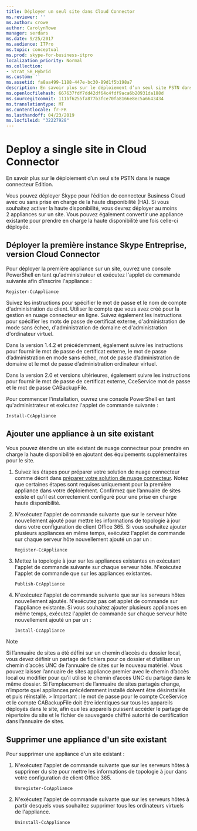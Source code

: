 ```yaml
---
title: Déployer un seul site dans Cloud Connector
ms.reviewer: ''
ms.author: crowe
author: CarolynRowe
manager: serdars
ms.date: 9/25/2017
ms.audience: ITPro
ms.topic: conceptual
ms.prod: skype-for-business-itpro
localization_priority: Normal
ms.collection:
- Strat_SB_Hybrid
ms.custom: ''
ms.assetid: fa8aa499-1188-447e-bc30-89d1f5b198a7
description: En savoir plus sur le déploiement d’un seul site PSTN dans le nuage connecteur Edition.
ms.openlocfilehash: 667637fdf7dd42df64c4fdf9aca6b20931da188d
ms.sourcegitcommit: 111bf6255fa877b3fce70fa8166e8ec5a6643434
ms.translationtype: MT
ms.contentlocale: fr-FR
ms.lasthandoff: 04/23/2019
ms.locfileid: "32227928"
---
```

# <a name="deploy-a-single-site-in-cloud-connector"></a>Deploy a single site in Cloud Connector
 
En savoir plus sur le déploiement d’un seul site PSTN dans le nuage connecteur Edition.
  
Vous pouvez déployer Skype pour l’édition de connecteur Business Cloud avec ou sans prise en charge de la haute disponibilité (HA). Si vous souhaitez activer la haute disponibilité, vous devrez déployer au moins 2 appliances sur un site. Vous pouvez également convertir une appliance existante pour prendre en charge la haute disponibilité une fois celle-ci déployée.
  
## <a name="deploy-the-first-skype-for-business-cloud-connector-edition-appliance"></a>Déployer la première instance Skype Entreprise, version Cloud Connector

Pour déployer la première appliance sur un site, ouvrez une console PowerShell en tant qu'administrateur et exécutez l'applet de commande suivante afin d'inscrire l'appliance :
  
```
Register-CcAppliance
```

Suivez les instructions pour spécifier le mot de passe et le nom de compte d'administration du client. Utiliser le compte que vous avez créé pour la gestion en nuage connecteur en ligne. Suivez également les instructions pour spécifier les mots de passe de certificat externe, d'administration de mode sans échec, d'administration de domaine et d'administration d'ordinateur virtuel. 
  
Dans la version 1.4.2 et précédemment, également suivre les instructions pour fournir le mot de passe de certificat externe, le mot de passe d’administration en mode sans échec, mot de passe d’administration de domaine et le mot de passe d’administration ordinateur virtuel. 
  
Dans la version 2.0 et versions ultérieures, également suivre les instructions pour fournir le mot de passe de certificat externe, CceService mot de passe et le mot de passe CABackupFile.
  
Pour commencer l'installation, ouvrez une console PowerShell en tant qu'administrateur et exécutez l'applet de commande suivante :
  
```
Install-CcAppliance
```

## <a name="add-an-appliance-to-an-existing-site"></a>Ajouter une appliance à un site existant

Vous pouvez étendre un site existant de nuage connecteur pour prendre en charge la haute disponibilité en ajoutant des équipements supplémentaires pour le site. 
  
1. Suivez les étapes pour préparer votre solution de nuage connecteur comme décrit dans [préparer votre solution de nuage connecteur](prepare-your-cloud-connector-appliance.md). Notez que certaines étapes sont requises uniquement pour la première appliance dans votre déploiement. Confirmez que l’annuaire de sites existe et qu’il est correctement configuré pour une prise en charge haute disponibilité.
    
2. N'exécutez l'applet de commande suivante que sur le serveur hôte nouvellement ajouté pour mettre les informations de topologie à jour dans votre configuration de client Office 365. Si vous souhaitez ajouter plusieurs appliances en même temps, exécutez l'applet de commande sur chaque serveur hôte nouvellement ajouté un par un :
    
   ```
   Register-CcAppliance
   ```

3. Mettez la topologie à jour sur les appliances existantes en exécutant l'applet de commande suivante sur chaque serveur hôte. N'exécutez l'applet de commande que sur les appliances existantes.
    
   ```
   Publish-CcAppliance
   ```

4. N'exécutez l'applet de commande suivante que sur les serveurs hôtes nouvellement ajoutés. N'exécutez pas cet applet de commande sur l'appliance existante. Si vous souhaitez ajouter plusieurs appliances en même temps, exécutez l'applet de commande sur chaque serveur hôte nouvellement ajouté un par un :
    
   ```
   Install-CcAppliance
   ```

> [!NOTE]
> Si l’annuaire de sites a été défini sur un chemin d’accès du dossier local, vous devez définir un partage de fichiers pour ce dossier et d’utiliser un chemin d’accès UNC de l’annuaire de sites sur le nouveau matériel. Vous pouvez laisser l’annuaire de sites appliance premier avec le chemin d’accès local ou modifier pour qu’il utilise le chemin d’accès UNC du partage dans le même dossier. Si l’emplacement de l’annuaire de sites partagés change, n’importe quel appliances précédemment installé doivent être désinstallés et puis réinstallé. > Important : le mot de passe pour le compte CceService et le compte CABackupFile doit être identiques sur tous les appareils déployés dans le site, afin que les appareils puissent accéder le partage de répertoire du site et le fichier de sauvegarde chiffré autorité de certification dans l’annuaire de sites. 
  
## <a name="remove-an-appliance-from-an-existing-site"></a>Supprimer une appliance d'un site existant

Pour supprimer une appliance d'un site existant :
  
1. N'exécutez l'applet de commande suivante que sur les serveurs hôtes à supprimer du site pour mettre les informations de topologie à jour dans votre configuration de client Office 365.
    
   ```
   Unregister-CcAppliance
   ```

2. N'exécutez l'applet de commande suivante que sur les serveurs hôtes à partir desquels vous souhaitez supprimer tous les ordinateurs virtuels de l'appliance.
    
   ```
   Uninstall-CcAppliance
   ```


